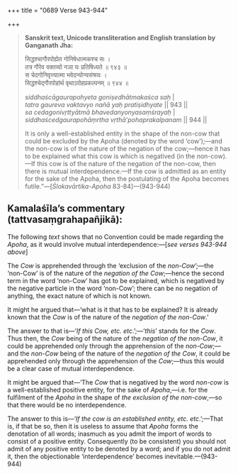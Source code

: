 +++
title = "0689 Verse 943-944"

+++
> **Sanskrit text, Unicode transliteration and English translation by Ganganath Jha:** 
>
> सिद्धश्चागौरपोह्येत गोनिषेधात्मकश्च सः ।  
> तत्र गौरेव वक्तव्यो नञा यः प्रतिषिध्यते ॥ ९४३ ॥  
> स चेदगोनिवृत्त्यात्मा भवेदन्योन्यसंश्रयः ।  
> सिद्धश्चेद्गौरपोहांर्थ वृथाऽपोहप्रकल्पनम् ॥ ९४४ ॥ 
>
> *siddhaścāgaurapohyeta goniṣedhātmakaśca saḥ* \|  
> *tatra gaureva vaktavyo nañā yaḥ pratiṣidhyate* \|\| 943 \|\|  
> *sa cedagonivṛttyātmā bhavedanyonyasaṃśrayaḥ* \|  
> *siddhaścedgaurapohāṃrtha vṛthā'pohaprakalpanam* \|\| 944 \|\| 
>
> It is only a well-established entity in the shape of the non-cow that could be excluded by the Apoha (denoted by the word ‘cow’);—and the non-cow is of the nature of the negation of the cow;—hence it has to be explained what this cow is which is negatived (in the non-cow).—If this cow is of the nature of the negation of the non-cow, then there is mutual interdependence.—If the cow is admitted as an entity for the sake of the Apoha, then the postulating of the Apoha becomes futile.”—[*Ślokavārtika*-*Apoha* 83-84]—(943-944)



## Kamalaśīla’s commentary (tattvasaṃgrahapañjikā):

The following *text* shows that no Convention could be made regarding the *Apoha*, as it would involve mutual interdependence:—[*see verses 943-944 above*]

The *Cow* is apprehended through the ‘exclusion of the *non-Cow*’;—the ‘non-Cow’ is of the nature of the *negation of the Cow*;—hence the second term in the word ‘non-Cow’ has got to be explained, which is negatived by the negative particle in the word ‘non-Cow’; there can be no negation of anything, the exact nature of which is not known.

It might he argued that—‘what is it that has to be explained? It is already known that the *Cow* is of the nature of the *negation of the non-Cow*.’

The answer to that is—‘*If this Cow, etc. etc*.’;—‘*this*’ stands for the *Cow*. Thus then, the *Cow* being of the nature of the *negation of the non-Cow*, it could be apprehended only through the apprehension of the *non-Cow*;—and the *non-Cow* being of the nature of the *negation of the Cow*, it could be apprehended only through the apprehension of the *Cow*;—thus this would be a clear case of mutual interdependence.

It might be argued that—‘The *Cow* that is negatived by the word *non-cow* is a well-established positive entity, for the sake of *Apoha*,—i.e. for the fulfilment of the *Apoha* in the shape of *the exclusion of the non-cow*,—so that there would be no interdependence.

The answer to this is—‘*If the cow is an established entity, etc. etc*.’;—That is, if that be so, then it is useless to assume that *Apoha* forms the denotation of all words; inasmuch as you admit the import of words to consist of a positive entity. Consequently (to be consistent) you should not admit of any positive entity to be denoted by a word; and if you do not admit it, then the objectionable ‘interdependence’ becomes inevitable.—(943-944)


